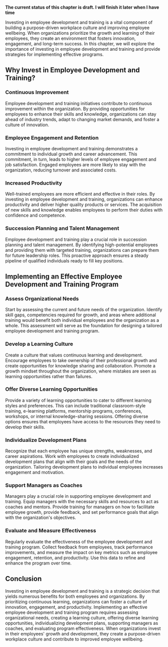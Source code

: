 **The current status of this chapter is draft. I will finish it later when I have time**

Investing in employee development and training is a vital component of building a purpose-driven workplace culture and improving employee wellbeing. When organizations prioritize the growth and learning of their employees, they create an environment that fosters innovation, engagement, and long-term success. In this chapter, we will explore the importance of investing in employee development and training and provide strategies for implementing effective programs.

**Why Invest in Employee Development and Training?**
----------------------------------------------------

### Continuous Improvement

Employee development and training initiatives contribute to continuous improvement within the organization. By providing opportunities for employees to enhance their skills and knowledge, organizations can stay ahead of industry trends, adapt to changing market demands, and foster a culture of innovation.

### Employee Engagement and Retention

Investing in employee development and training demonstrates a commitment to individual growth and career advancement. This commitment, in turn, leads to higher levels of employee engagement and job satisfaction. Engaged employees are more likely to stay with the organization, reducing turnover and associated costs.

### Increased Productivity

Well-trained employees are more efficient and effective in their roles. By investing in employee development and training, organizations can enhance productivity and deliver higher quality products or services. The acquisition of new skills and knowledge enables employees to perform their duties with confidence and competence.

### Succession Planning and Talent Management

Employee development and training play a crucial role in succession planning and talent management. By identifying high-potential employees and providing them with targeted training, organizations can prepare them for future leadership roles. This proactive approach ensures a steady pipeline of qualified individuals ready to fill key positions.

**Implementing an Effective Employee Development and Training Program**
-----------------------------------------------------------------------

### Assess Organizational Needs

Start by assessing the current and future needs of the organization. Identify skill gaps, competencies required for growth, and areas where additional training would benefit both individual employees and the organization as a whole. This assessment will serve as the foundation for designing a tailored employee development and training program.

### Develop a Learning Culture

Create a culture that values continuous learning and development. Encourage employees to take ownership of their professional growth and create opportunities for knowledge sharing and collaboration. Promote a growth mindset throughout the organization, where mistakes are seen as learning opportunities rather than failures.

### Offer Diverse Learning Opportunities

Provide a variety of learning opportunities to cater to different learning styles and preferences. This can include traditional classroom-style training, e-learning platforms, mentorship programs, conferences, workshops, or internal knowledge-sharing sessions. Offering diverse options ensures that employees have access to the resources they need to develop their skills.

### Individualize Development Plans

Recognize that each employee has unique strengths, weaknesses, and career aspirations. Work with employees to create individualized development plans that align with their goals and the needs of the organization. Tailoring development plans to individual employees increases engagement and motivation.

### Support Managers as Coaches

Managers play a crucial role in supporting employee development and training. Equip managers with the necessary skills and resources to act as coaches and mentors. Provide training for managers on how to facilitate employee growth, provide feedback, and set performance goals that align with the organization's objectives.

### Evaluate and Measure Effectiveness

Regularly evaluate the effectiveness of the employee development and training program. Collect feedback from employees, track performance improvements, and measure the impact on key metrics such as employee engagement, retention, and productivity. Use this data to refine and enhance the program over time.

**Conclusion**
--------------

Investing in employee development and training is a strategic decision that yields numerous benefits for both employees and organizations. By prioritizing continuous learning, organizations can foster a culture of innovation, engagement, and productivity. Implementing an effective employee development and training program requires assessing organizational needs, creating a learning culture, offering diverse learning opportunities, individualizing development plans, supporting managers as coaches, and evaluating program effectiveness. When organizations invest in their employees' growth and development, they create a purpose-driven workplace culture and contribute to improved employee wellbeing.
